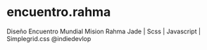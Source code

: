 # encuentro.rahma
Diseño Encuentro Mundial Mision Rahma
Jade | Scss | Javascript | Simplegrid.css
@indiedevlop
